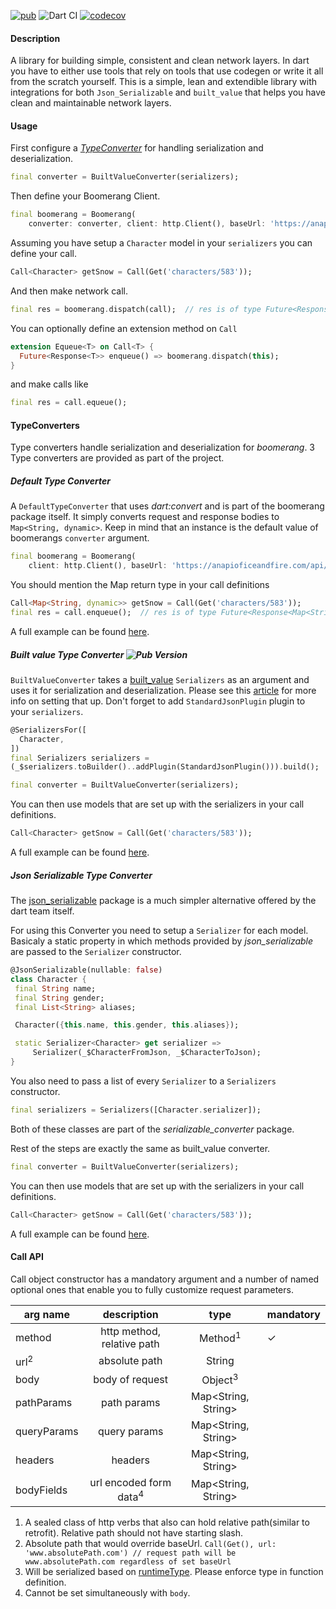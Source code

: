 [![pub](https://img.shields.io/pub/v/boomerang)](https://pub.dev/packages/boomerang)
![Dart CI](https://github.com/saied89/boomerang/workflows/Dart%20CI/badge.svg?branch=master)
[![codecov](https://codecov.io/gh/saied89/boomerang/branch/master/graph/badge.svg)](https://codecov.io/gh/saied89/boomerang)

#### Description
A library for building simple, consistent and clean network layers. In dart you have to either use tools that rely on tools that use codegen or write it all from the scratch yourself.
This is a simple, lean and extendible library with integrations for both `Json_Serializable` and `built_value` that helps you have clean and maintainable network layers.

#### Usage
First configure a [_TypeConverter_](#TypeConverters) for handling serialization and deserialization.
```dart
final converter = BuiltValueConverter(serializers);
```
Then define your Boomerang Client.
```dart
final boomerang = Boomerang(
    converter: converter, client: http.Client(), baseUrl: 'https://anapioficeandfire.com/api/');
```

Assuming you have setup a `Character` model in your `serializers` you can define your call.
```dart
Call<Character> getSnow = Call(Get('characters/583'));
```

And then make network call.

```dart
final res = boomerang.dispatch(call);  // res is of type Future<Response<Character>>
```

You can optionally define an extension method on `Call`
```dart
extension Equeue<T> on Call<T> {
  Future<Response<T>> enqueue() => boomerang.dispatch(this);
}
```
and make calls like
```dart
final res = call.equeue();
```
#### TypeConverters
Type converters handle serialization and deserialization for _boomerang_. 3 Type converters are provided as part of the project. 

##### Default Type Converter
A `DefaultTypeConverter` that uses _dart:convert_ and is part of the boomerang package itself. It simply converts request and response bodies to `Map<String, dynamic>`.
Keep in mind that an instance is the default value of boomerangs `converter` argument.
```dart
final boomerang = Boomerang(
    client: http.Client(), baseUrl: 'https://anapioficeandfire.com/api/');
```

You should mention the Map return type in your call definitions
```dart
Call<Map<String, dynamic>> getSnow = Call(Get('characters/583'));
final res = call.enqueue();  // res is of type Future<Response<Map<String, dynamic>>>
```
A full example can be found [here](https://github.com/saied89/boomerang/tree/master/examples/dart_convert_example).

##### Built value Type Converter ![Pub Version](https://img.shields.io/pub/v/built_value_converter)
`BuiltValueConverter` takes a [built_value](https://pub.dev/packages/built_value) `Serializers` as an argument and uses it for serialization and deserialization.
Please see this [article](https://medium.com/dartlang/darts-built-value-for-serialization-f5db9d0f4159#.h12y94wu7) for more info on setting that up.
Don't forget to add `StandardJsonPlugin` plugin to your `serializers`.
```dart
@SerializersFor([
  Character,
])
final Serializers serializers =
(_$serializers.toBuilder()..addPlugin(StandardJsonPlugin())).build();
```
```dart
final converter = BuiltValueConverter(serializers);
```

You can then use models that are set up with the serializers in your call definitions.
```dart
Call<Character> getSnow = Call(Get('characters/583'));
```
A full example can be found [here](https://github.com/saied89/boomerang/tree/master/examples/built_value_example).
 
##### Json Serializable Type Converter
The [json_serializable](https://pub.dev/packages/json_serializable) package is a much simpler alternative offered by the dart team itself.

For using this Converter you need to setup a `Serializer` for each model. Basicaly a static property in which methods
provided by _json_serializable_ are passed to the `Serializer` constructor.
 ```dart
@JsonSerializable(nullable: false)
class Character {
  final String name;
  final String gender;
  final List<String> aliases;

  Character({this.name, this.gender, this.aliases});

  static Serializer<Character> get serializer =>
      Serializer(_$CharacterFromJson, _$CharacterToJson);
}
```
You also need to pass a list of every `Serializer` to a `Serializers` constructor.
```dart
final serializers = Serializers([Character.serializer]);
```
Both of these classes are part of the _serializable_converter_ package.

Rest of the steps are exactly the same as built_value converter.
```dart
final converter = BuiltValueConverter(serializers);
```
You can then use models that are set up with the serializers in your call definitions.
```dart
Call<Character> getSnow = Call(Get('characters/583'));
```
A full example can be found [here](https://github.com/saied89/boomerang/tree/master/examples/json_serializable_example).

#### Call API 

Call object constructor has a mandatory argument and a number of named optional ones that enable you to fully customize request parameters.

| arg name        | description     |type |mandatory |
| ------------- |:-------------:|:-----:|:-------|
| method      | http method, relative path |Method<sup>1</sup>| &check;
| url<sup>2</sup>      | absolute path | String     |
| body | body of request      | Object<sup>3</sup> |
|pathParams| path params| Map<String, String> 
|queryParams| query params| Map<String, String> 
|headers| headers| Map<String, String> 
|bodyFields| url encoded form data<sup>4</sup>| Map<String, String> 

1. A sealed class of http verbs that also can hold relative path(similar to retrofit). Relative path should not have starting slash.
2. Absolute path that would override baseUrl. `Call(Get(), url: 'www.absolutePath.com') // request path will be www.absolutePath.com regardless of set baseUrl`
3. Will be serialized based on [runtimeType](https://api.dart.dev/stable/2.8.4/dart-core/Object/runtimeType.html). Please enforce type in function definition.
4. Cannot be set simultaneously with `body`.

